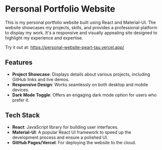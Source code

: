 # Personal Portfolio Website

This is my personal portfolio website built using React and Material-UI. The website showcases my projects, skills, and provides a professional platform to display my work. It's a responsive and visually appealing site designed to highlight my experience and expertise.

Try it out at: <https://personal-website-pearl-tau.vercel.app/>

## Features

- **Project Showcase**: Displays details about various projects, including GitHub links and live demos.
- **Responsive Design**: Works seamlessly on both desktop and mobile devices.
- **Dark Mode Toggle**: Offers an engaging dark mode option for users who prefer it.

## Tech Stack

- **React**: JavaScript library for building user interfaces.
- **Material-UI**: A popular React UI framework to speed up the development process and ensure a polished UI.
- **GitHub Pages/Vercel**: For deploying the website to the cloud.
